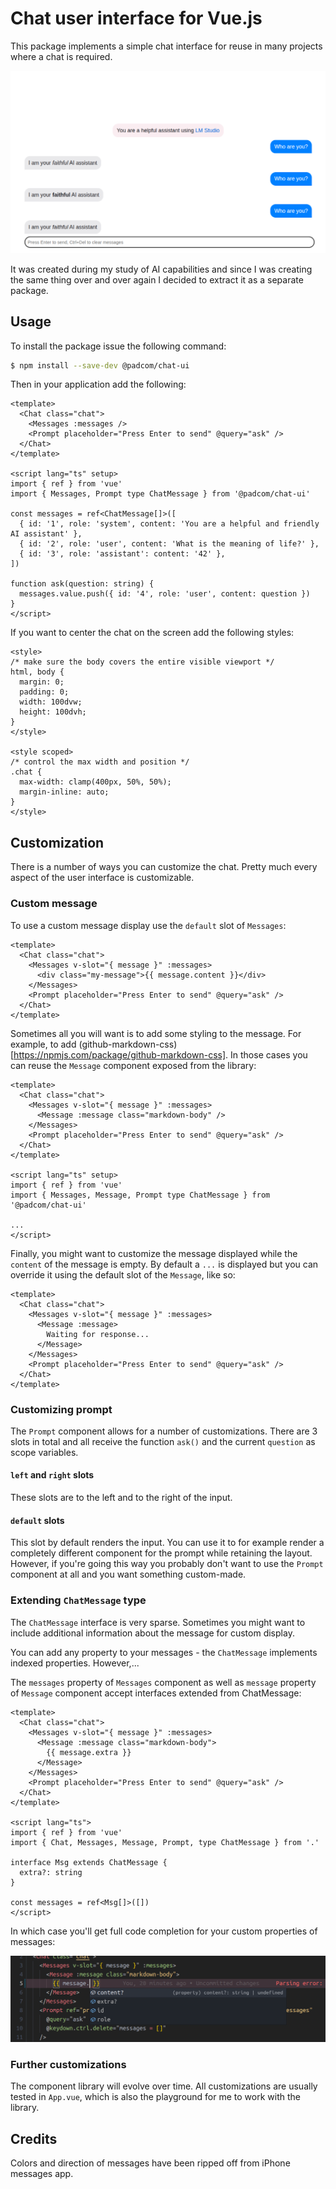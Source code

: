 # Chat user interface for Vue.js

This package implements a simple chat interface for reuse in many projects where
a chat is required.

![example](example.png)

It was created during my study of AI capabilities and since I was creating the same thing
over and over again I decided to extract it as a separate package.

## Usage

To install the package issue the following command:

```bash
$ npm install --save-dev @padcom/chat-ui
```

Then in your application add the following:

```vue
<template>
  <Chat class="chat">
    <Messages :messages />
    <Prompt placeholder="Press Enter to send" @query="ask" />
  </Chat>
</template>

<script lang="ts" setup>
import { ref } from 'vue'
import { Messages, Prompt type ChatMessage } from '@padcom/chat-ui'

const messages = ref<ChatMessage[]>([
  { id: '1', role: 'system', content: 'You are a helpful and friendly AI assistant' },
  { id: '2', role: 'user', content: 'What is the meaning of life?' },
  { id: '3', role: 'assistant': content: '42' },
])

function ask(question: string) {
  messages.value.push({ id: '4', role: 'user', content: question })
}
</script>
```

If you want to center the chat on the screen add the following styles:

```vue
<style>
/* make sure the body covers the entire visible viewport */
html, body {
  margin: 0;
  padding: 0;
  width: 100dvw;
  height: 100dvh;
}
</style>

<style scoped>
/* control the max width and position */
.chat {
  max-width: clamp(400px, 50%, 50%);
  margin-inline: auto;
}
</style>
```

## Customization

There is a number of ways you can customize the chat. Pretty much every aspect of the
user interface is customizable.

### Custom message

To use a custom message display use the `default` slot of `Messages`:

```vue
<template>
  <Chat class="chat">
    <Messages v-slot="{ message }" :messages>
      <div class="my-message">{{ message.content }}</div>
    </Messages>
    <Prompt placeholder="Press Enter to send" @query="ask" />
  </Chat>
</template>
```

Sometimes all you will want is to add some styling to the message. For example,
to add (github-markdown-css)[https://npmjs.com/package/github-markdown-css].
In those cases you can reuse the `Message` component exposed from the library:

```vue
<template>
  <Chat class="chat">
    <Messages v-slot="{ message }" :messages>
      <Message :message class="markdown-body" />
    </Messages>
    <Prompt placeholder="Press Enter to send" @query="ask" />
  </Chat>
</template>

<script lang="ts" setup>
import { ref } from 'vue'
import { Messages, Message, Prompt type ChatMessage } from '@padcom/chat-ui'

...
</script>
```

Finally, you might want to customize the message displayed while the `content` of the
message is empty. By default a `...` is displayed but you can override it using the default
slot of the `Message`, like so:

```vue
<template>
  <Chat class="chat">
    <Messages v-slot="{ message }" :messages>
      <Message :message>
        Waiting for response...
      </Message>
    </Messages>
    <Prompt placeholder="Press Enter to send" @query="ask" />
  </Chat>
</template>
```

### Customizing prompt

The `Prompt` component allows for a number of customizations. There are 3 slots in total and all
receive the function `ask()` and the current `question` as scope variables.

#### `left` and `right` slots

These slots are to the left and to the right of the input.

#### `default` slots

This slot by default renders the input. You can use it to for example render a completely different
component for the prompt while retaining the layout. However, if you're going this way you probably
don't want to use the `Prompt` component at all and you want something custom-made.

### Extending `ChatMessage` type

The `ChatMessage` interface is very sparse. Sometimes you might want to include additional information
about the message for custom display.

You can add any property to your messages - the `ChatMessage` implements indexed properties. However,...

The `messages` property of `Messages` component as well as `message` property of `Message` component
accept interfaces extended from ChatMessage:

```vue
<template>
  <Chat class="chat">
    <Messages v-slot="{ message }" :messages>
      <Message :message class="markdown-body">
        {{ message.extra }}
      </Message>
    </Messages>
    <Prompt placeholder="Press Enter to send" @query="ask" />
  </Chat>
</template>

<script lang="ts">
import { ref } from 'vue'
import { Chat, Messages, Message, Prompt, type ChatMessage } from '.'

interface Msg extends ChatMessage {
  extra?: string
}

const messages = ref<Msg[]>([])
</script>
```

In which case you'll get full code completion for your custom properties of messages:

![custom-chat-message](custom-chat-message-type.png)

### Further customizations

The component library will evolve over time. All customizations are usually tested in `App.vue`,
which is also the playground for me to work with the library.

## Credits

Colors and direction of messages have been ripped off from iPhone messages app.
